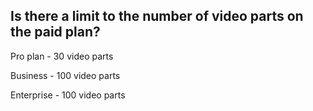 ## Is there a limit to the number of video parts on the paid plan?

Pro plan - 30 video parts

Business - 100 video parts

Enterprise - 100 video parts
